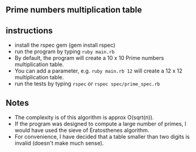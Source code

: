 ## Prime numbers multiplication table

## instructions
- install the rspec gem  (gem install rspec)
- run the program by typing `ruby main.rb`
- By default, the program will create a 10 x 10 Prime numbers multiplication table.
- You can add a parameter, e.g. `ruby main.rb 12` will create a 12 x 12 multiplication table.
- run the tests by typing `rspec` or `rspec spec/prime_spec.rb`

## Notes
- The complexity is of this algorithm is approx O(sqrt(n)).
- If the program was designed to compute a large number of primes, I would have used the sieve of Eratosthenes algorithm.
- For convenience, I have decided that a table smaller than two digits is invalid (doesn't make much sense).
